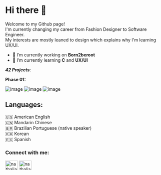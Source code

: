# Hi there 👋

Welcome to my Github page!
<br>
I'm currently changing my career from Fashion Designer to Software Engineer.
<br>
My interests are mostly leaned to design which explains why I'm learning UX/UI.


<!--
**nyechoi/nyechoi** is a ✨ _special_ ✨ repository because its `README.md` (this file) appears on your GitHub profile.

Here are some ideas to get you started:

- 🔭 I’m currently working on Get Next L
- 🌱 I’m currently learning C and UX/UI
- 🤔 I’m looking for help with ...
- 📫 How to reach me:
- 😄 Pronouns: ...
- ⚡ Fun fact: ...
-->

- 🔭 I’m currently working on **Born2beroot**
- 🌱 I’m currently learning **C** and **UX/UI**

**_42 Projects_**:

**Phase 01:**

![image](https://user-images.githubusercontent.com/111386564/194357827-53ba161f-a2a1-48a4-a05d-415d5d6cdcc0.png)
![image](https://user-images.githubusercontent.com/111386564/197251711-b64a00b5-5968-4b67-bb37-469eb4fb65f4.png)
![image](https://user-images.githubusercontent.com/111386564/199852070-d9fd0f0b-b332-49d9-8e4f-d12aabfe11db.png)


## Languages:
🇺🇸 American English
<br>
🇨🇳 Mandarin Chinese
<br>
🇧🇷 Brazilian Portuguese (native speaker)
<br>
🇰🇷 Korean
<br>
🇪🇸 Spanish


<h3 align="left">Connect with me:</h3>
<p align="left">

<a href="www.linkedin.com/in/nathalia-choi-" target="blank"><img align="center" src="https://raw.githubusercontent.com/rahuldkjain/github-profile-readme-generator/master/src/images/icons/Social/linked-in-alt.svg" alt="nathalia-choi-" height="30" width="40" /></a>
<a href="https://instagram.com/nathaliachoi" target="blank"><img align="center" src="https://raw.githubusercontent.com/rahuldkjain/github-profile-readme-generator/master/src/images/icons/Social/instagram.svg" alt="nathaliachoi" height="30" width="40" /></a>
</p>

